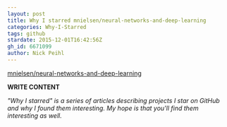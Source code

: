 ```yaml
---
layout: post
title: Why I starred mnielsen/neural-networks-and-deep-learning
categories: Why-I-Starred
tags: github
stardate: 2015-12-01T16:42:56Z
gh_id: 6671099
author: Nick Peihl
---
```


[mnielsen/neural-networks-and-deep-learning](https://github.com/mnielsen/neural-networks-and-deep-learning)

**WRITE CONTENT**

*"Why I starred" is a series of articles describing projects I star on GitHub and why I found them interesting. My hope is that you'll find them interesting as well.*

